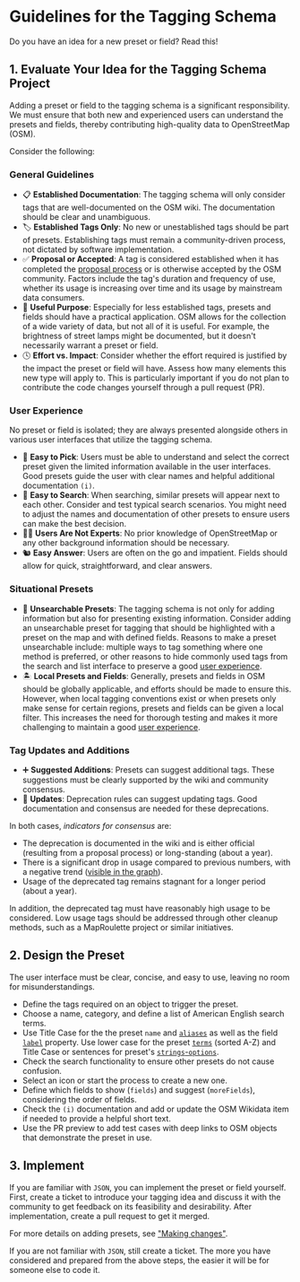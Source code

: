 # Guidelines for the Tagging Schema

Do you have an idea for a new preset or field? Read this!

## 1. Evaluate Your Idea for the Tagging Schema Project

Adding a preset or field to the tagging schema is a significant responsibility.
We must ensure that both new and experienced users can understand the presets and fields,
thereby contributing high-quality data to OpenStreetMap (OSM).

Consider the following:

### General Guidelines

- 📋 **Established Documentation**: The tagging schema will only consider tags that are well-documented on the OSM wiki. The documentation should be clear and unambiguous.
- 🏷️ **Established Tags Only**: No new or unestablished tags should be part of presets. Establishing tags must remain a community-driven process, not dictated by software implementation.
- ✅ **Proposal or Accepted**: A tag is considered established when it has completed the [proposal process](https://wiki.openstreetmap.org/wiki/Proposal_process) or is otherwise accepted by the OSM community. Factors include the tag's duration and frequency of use, whether its usage is increasing over time and its usage by mainstream data consumers.
- 🤷 **Useful Purpose**: Especially for less established tags, presets and fields should have a practical application. OSM allows for the collection of a wide variety of data, but not all of it is useful. For example, the brightness of street lamps might be documented, but it doesn't necessarily warrant a preset or field.
- 🕓 **Effort vs. Impact**: Consider whether the effort required is justified by the impact the preset or field will have. Assess how many elements this new type will apply to. This is particularly important if you do not plan to contribute the code changes yourself through a pull request (PR).

### User Experience

No preset or field is isolated; they are always presented alongside others in various user interfaces that utilize the tagging schema.

- 🔦 **Easy to Pick**: Users must be able to understand and select the correct preset given the limited information available in the user interfaces. Good presets guide the user with clear names and helpful additional documentation `(i)`.
- 🔎 **Easy to Search**: When searching, similar presets will appear next to each other. Consider and test typical search scenarios. You might need to adjust the names and documentation of other presets to ensure users can make the best decision.
- 👨‍💻 **Users Are Not Experts**: No prior knowledge of OpenStreetMap or any other background information should be necessary.
- 🐿️ **Easy Answer**: Users are often on the go and impatient. Fields should allow for quick, straightforward, and clear answers.

### Situational Presets

- 🙈 **Unsearchable Presets**: The tagging schema is not only for adding information but also for presenting existing information. Consider adding an unsearchable preset for tagging that should be highlighted with a preset on the map and with defined fields. Reasons to make a preset unsearchable include: multiple ways to tag something where one method is preferred, or other reasons to hide commonly used tags from the search and list interface to preserve a good [user experience](#user-experience).
- 🏝️ **Local Presets and Fields**: Generally, presets and fields in OSM should be globally applicable, and efforts should be made to ensure this. However, when local tagging conventions exist or when presets only make sense for certain regions, presets and fields can be given a local filter. This increases the need for thorough testing and makes it more challenging to maintain a good [user experience](#user-experience).

### Tag Updates and Additions

- ➕ **Suggested Additions**: Presets can suggest additional tags. These suggestions must be clearly supported by the wiki and community consensus.
- 🔄 **Updates**: Deprecation rules can suggest updating tags. Good documentation and consensus are needed for these deprecations.

In both cases, _indicators for consensus_ are:
- The deprecation is documented in the wiki and is either official (resulting from a proposal process) or long-standing (about a year).
- There is a significant drop in usage compared to previous numbers, with a negative trend ([visible in the graph](https://taghistory.raifer.tech/)).
- Usage of the deprecated tag remains stagnant for a longer period (about a year).

In addition, the deprecated tag must have reasonably high usage to be considered. Low usage tags should be addressed through other cleanup methods, such as a MapRoulette project or similar initiatives.

## 2. Design the Preset

The user interface must be clear, concise, and easy to use, leaving no room for misunderstandings.

- Define the tags required on an object to trigger the preset.
- Choose a name, category, and define a list of American English search terms.
- Use Title Case for the the preset `name` and [`aliases`](https://github.com/ideditor/schema-builder?tab=readme-ov-file#aliases) as well as the field [`label`](https://github.com/ideditor/schema-builder?tab=readme-ov-file#label) property. Use lower case for the preset [`terms`](https://github.com/ideditor/schema-builder?tab=readme-ov-file#terms) (sorted A-Z) and Title Case or sentences for preset's [`strings`-`options`](https://github.com/ideditor/schema-builder?tab=readme-ov-file#strings).
- Check the search functionality to ensure other presets do not cause confusion.
- Select an icon or start the process to create a new one.
- Define which fields to show (`fields`) and suggest (`moreFields`), considering the order of fields.
- Check the `(i)` documentation and add or update the OSM Wikidata item if needed to provide a helpful short text.
- Use the PR preview to add test cases with deep links to OSM objects that demonstrate the preset in use.

## 3. Implement

If you are familiar with `JSON`, you can implement the preset or field yourself. First, create a ticket to introduce your tagging idea and discuss it with the community to get feedback on its feasibility and desirability. After implementation, create a pull request to get it merged.

For more details on adding presets, see ["Making changes"](./CONTRIBUTING.md#making-changes).

If you are not familiar with `JSON`, still create a ticket. The more you have considered and prepared from the above steps, the easier it will be for someone else to code it.
